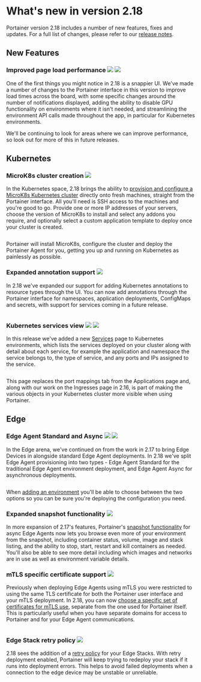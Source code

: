# What's new in version 2.18

Portainer version 2.18 includes a number of new features, fixes and updates. For a full list of changes, please refer to our [release notes](release-notes.md).

## New Features

### Improved page load performance ![](.gitbook/assets/button\_be.png) ![](.gitbook/assets/button\_ce.png)

One of the first things you might notice in 2.18 is a snappier UI. We've made a number of changes to the Portainer interface in this version to improve load times across the board, with some specific changes around the number of notifications displayed, adding the ability to disable GPU functionality on environments where it isn't needed, and streamlining the environment API calls made throughout the app, in particular for Kubernetes environments.

We'll be continuing to look for areas where we can improve performance, so look out for more of this in future releases.

## Kubernetes

### MicroK8s cluster creation ![](.gitbook/assets/button\_be.png)

In the Kubernetes space, 2.18 brings the ability to [provision and configure a MicroK8s Kubernetes cluster](admin/environments/add/kube-create/) directly onto fresh machines, straight from the Portainer interface. All you'll need is SSH access to the machines and you're good to go. Provide one or more IP addresses of your servers, choose the version of MicroK8s to install and select any addons you require, and optionally select a custom application template to deploy once your cluster is created.&#x20;

<figure><img src=".gitbook/assets/2.18-whatsnew-microk8s.png" alt=""><figcaption></figcaption></figure>

Portainer will install MicroK8s, configure the cluster and deploy the Portainer Agent for you, getting you up and running on Kubernetes as painlessly as possible.

### Expanded annotation support ![](.gitbook/assets/button\_be.png)

In 2.18 we've expanded our support for adding Kubernetes annotations to resource types through the UI. You can now add annotations through the Portainer interface for namespaces, application deployments, ConfigMaps and secrets, with support for services coming in a future release.

<figure><img src=".gitbook/assets/2.18-whatsnew-annotations.png" alt=""><figcaption></figcaption></figure>

### Kubernetes services view ![](.gitbook/assets/button\_be.png) ![](.gitbook/assets/button\_ce.png)

In this release we've added a new [Services](user/kubernetes/services.md) page to Kubernetes environments, which lists the services deployed on your cluster along with detail about each service, for example the application and namespace the service belongs to, the type of service, and any ports and IPs assigned to the service.&#x20;

<figure><img src=".gitbook/assets/2.18-whatsnew-services.png" alt=""><figcaption></figcaption></figure>

This page replaces the port mappings tab from the Applications page and, along with our work on the Ingresses page in 2.16, is part of making the various objects in your Kubernetes cluster more visible when using Portainer.

## Edge

### Edge Agent Standard and Async ![](.gitbook/assets/button\_be.png) ![](.gitbook/assets/button\_ce.png)

In the Edge arena, we've continued on from the work in 2.17 to bring Edge Devices in alongside standard Edge Agent deployments. In 2.18 we've split Edge Agent provisioning into two types - Edge Agent Standard for the traditional Edge Agent environment deployment, and Edge Agent Async for asynchronous deployments.&#x20;

<figure><img src=".gitbook/assets/2.18-whatsnew-edgeasync.png" alt=""><figcaption></figcaption></figure>

When [adding an environment](admin/environments/add/) you'll be able to choose between the two options so you can be sure you're deploying the configuration you need.

### Expanded snapshot functionality ![](.gitbook/assets/button\_be.png)

In more expansion of 2.17's features, Portainer's [snapshot functionality](user/home/snapshot.md) for async Edge Agents now lets you browse even more of your environment from the snapshot, including container status, volume, image and stack listing, and the ability to stop, start, restart and kill containers as needed. You'll also be able to see more detail including which images and networks are in use as well as environment variable details.

### mTLS specific certificate support ![](.gitbook/assets/button\_be.png)

Previously when deploying Edge Agents using mTLS you were restricted to using the same TLS certificate for both the Portainer user interface and your mTLS deployment. In 2.18, you can now [choose a specific set of certificates for mTLS use](admin/settings/edge.md#mtls-certificate), separate from the one used for Portainer itself. This is particularly useful when you have separate domains for access to Portainer and for your Edge Agent communications.

<figure><img src=".gitbook/assets/2.18-settings-edge-mtls.png" alt=""><figcaption></figcaption></figure>

### Edge Stack retry policy ![](.gitbook/assets/button\_be.png)

2.18 sees the addition of a [retry policy](user/edge/stacks.md#retry-deployment) for your Edge Stacks. With retry deployment enabled, Portainer will keep trying to redeploy your stack if it runs into deployment errors. This helps to avoid failed deployments when a connection to the edge device may be unstable or unreliable.

<figure><img src=".gitbook/assets/2.18-edge-stacks-retry.png" alt=""><figcaption></figcaption></figure>
